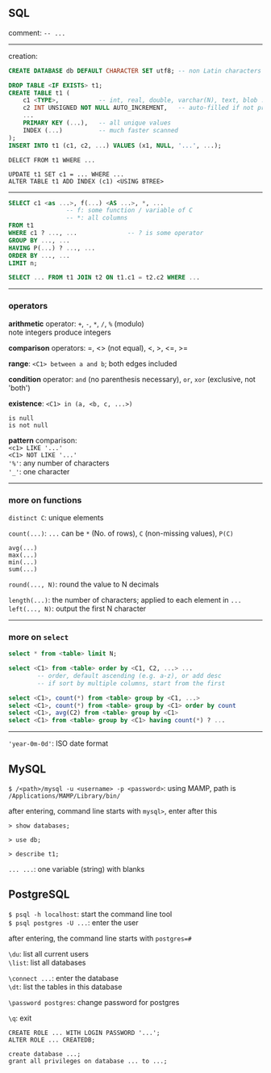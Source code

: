 ## SQL

comment: `-- ...`

---

creation:  

```SQL
CREATE DATABASE db DEFAULT CHARACTER SET utf8; -- non Latin characters allowed

DROP TABLE <IF EXISTS> t1;
CREATE TABLE t1 (
    c1 <TYPE>,           -- int, real, double, varchar(N), text, blob ...
    c2 INT UNSIGNED NOT NULL AUTO_INCREMENT,   -- auto-filled if not provided
    ...
    PRIMARY KEY (...),   -- all unique values
    INDEX (...)          -- much faster scanned
);
INSERT INTO t1 (c1, c2, ...) VALUES (x1, NULL, '...', ...);
```

`DELECT FROM t1 WHERE ...`  

`UPDATE t1 SET c1 = ... WHERE ...`  
`ALTER TABLE t1 ADD INDEX (c1) <USING BTREE>`

---

```SQL
SELECT c1 <as ...>, f(...) <AS ...>, *, ...
                -- f: some function / variable of C
                -- *: all columns
FROM t1
WHERE c1 ? ..., ...              -- ? is some operator
GROUP BY ..., ...
HAVING P(...) ? ..., ...
ORDER BY ..., ...
LIMIT n;
```

```SQL
SELECT ... FROM t1 JOIN t2 ON t1.c1 = t2.c2 WHERE ...
```

---

### operators

**arithmetic** operator: `+`, `-`, `*`, `/`, `%` (modulo)  
note integers produce integers  

**comparison** operators: =, <> (not equal), <, >, <=, >=  

**range**: `<C1> between a and b`; both edges included  

**condition** operator: `and` (no parenthesis necessary), `or`, `xor` (exclusive, not 'both')  

**existence**: `<C1> in (a, <b, c, ...>)`  

`is null`  
`is not null`

**pattern** comparison:  
`<c1> LIKE '...'`  
`<C1> NOT LIKE '...'`  
`'%'`: any number of characters  
`'_'`: one character  

---

### more on functions

`distinct C`: unique elements

`count(...)`: `...` can be `*` (No. of rows), `C` (non-missing values), `P(C)`

`avg(...)`  
`max(...)`  
`min(...)`  
`sum(...)`

`round(..., N)`: round the value to N decimals

`length(...)`: the number of characters; applied to each element in `...`  
`left(..., N)`: output the first N character

---

### more on `select`

```SQL
select * from <table> limit N;

select <C1> from <table> order by <C1, C2, ...> ...
        -- order, default ascending (e.g. a-z), or add desc
        -- if sort by multiple columns, start from the first

select <C1>, count(*) from <table> group by <C1, ...>
select <C1>, count(*) from <table> group by <C1> order by count
select <C1>, avg(C2) from <table> group by <C1>
select <C1> from <table> group by <C1> having count(*) ? ...
```

---

`'year-0m-0d'`: ISO date format



## MySQL

`$ /<path>/mysql -u <username> -p <password>`: using MAMP, path is `/Applications/MAMP/Library/bin/`

after entering, command line starts with `mysql>`, enter after this

`> show databases;`

`> use db;`

`> describe t1;`

```... ...```: one variable (string) with blanks


## PostgreSQL

`$ psql -h localhost`: start the command line tool  
`$ psql postgres -U ...`: enter the user

after entering, the command line starts with `postgres=#`

`\du`: list all current users  
`\list`: list all databases

`\connect ...`: enter the database  
`\dt`: list the tables in this database

`\password postgres`: change password for postgres

`\q`: exit

`CREATE ROLE ... WITH LOGIN PASSWORD '...';`  
`ALTER ROLE ... CREATEDB;`

`create database ...;`  
`grant all privileges on database ... to ...;`
